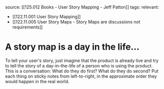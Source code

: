 source: [[125.012 Books - User Story Mapping - Jeff Patton]]
tags:
relevant:
- [[122.11.001 User Story Mapping]]
- [[122.11.005 User Story Maps - Story Maps are discussions not requirements]]

# A story map is a day in the life...

To tell your user's story, just imagine that the product is already live and try to tell the story of a day-in-the-life of a person who is using the product. This is a conversation: What do they do first? What do they do second? Put each thing on sticky notes from left-to-right, in the approximate order they would happen in the real world. 